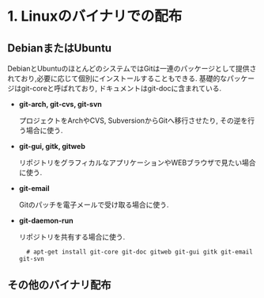 # **1. Linuxのバイナリでの配布**

## **DebianまたはUbuntu**

DebianとUbuntuのほとんどのシステムではGitは一連のパッケージとして提供されており,必要に応じて個別にインストールすることもできる. 基礎的なパッケージはgit-coreと呼ばれており, ドキュメントはgit-docに含まれている.

- **git-arch, git-cvs, git-svn**

    プロジェクトをArchやCVS, SubversionからGitへ移行させたり, その逆を行う場合に使う.

- **git-gui, gitk, gitweb**

    リポジトリをグラフィカルなアプリケーションやWEBブラウザで見たい場合に使う.

- **git-email**

    Gitのパッチを電子メールで受け取る場合に使う.

- **git-daemon-run**

    リポジトリを共有する場合に使う.

        # apt-get install git-core git-doc gitweb git-gui gitk git-email git-svn

## **その他のバイナリ配布**

